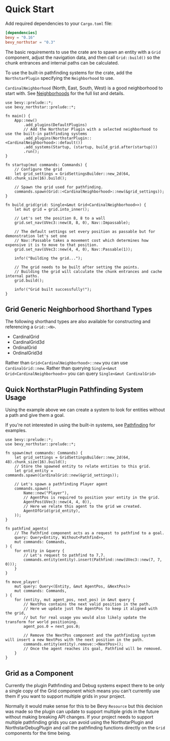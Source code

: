 # Quick Start

Add required dependencies to your `Cargo.toml` file:

```toml
[dependencies]
bevy = "0.16"
bevy_northstar = "0.3"
```

The basic requirements to use the crate are to spawn an entity with a `Grid` component, adjust the navigation data, and then call `Grid::build()` so the chunk entrances and internal paths can be calculated. 

To use the built-in pathfinding systems for the crate, add the `NorthstarPlugin` specifying the `Neighborhood` to use.

`CardinalNeighborhood` (North, East, South, West) is a good neighborhood to start with. See [Neighborhoods](./neighborhood/01_neighborhoods.md) for the full list and details.

```rust,no_run
use bevy::prelude::*;
use bevy_northstar::prelude::*;

fn main() {
    App::new()
        .add_plugins(DefaultPlugins)
        // Add the Northstar Plugin with a selected neighborhood to use the built-in pathfinding systems
        .add_plugins(NorthstarPlugin::<CardinalNeighborhood>::default())
        .add_systems(Startup, (startup, build_grid.after(startup)))
        .run();
}

fn startup(mut commands: Commands) {
    // Configure the grid
    let grid_settings = GridSettingsBuilder::new_2d(64, 48).chunk_size(16).build();

    // Spawn the grid used for pathfinding.
    commands.spawn(Grid::<CardinalNeighborhood>::new(&grid_settings));
}

fn build_grid(grid: Single<&mut Grid<CardinalNeighborhood>>) {
    let mut grid = grid.into_inner();

    // Let's set the position 8, 8 to a wall
    grid.set_nav(UVec3::new(8, 8, 0), Nav::Impassable);

    // The default settings set every position as passable but for demonstration let's set one
    // Nav::Passable takes a movement cost which determines how expensive it is to move to that position.
    grid.set_nav(UVec3::new(4, 4, 0), Nav::Passable(1));

    info!("Building the grid...");

    // The grid needs to be built after setting the points.
    // Building the grid will calculate the chunk entrances and cache internal paths.
    grid.build();

    info!("Grid built successfully!");
}
```

## Grid Generic Neighborhood Shorthand Types
The following shorthand types are also available for constructing and referencing a `Grid::<N>`.

* CardinalGrid
* CardinalGrid3d
* OrdinalGrid
* OrdinalGrid3d

Rather than `Grid<CardinalNeighborhood>::new` you can use `CardinalGrid::new`.
Rather than querying `Single<&mut Grid<CardinalNeighborhood>>` you can query `Single<&mut CardinalGrid>`

## Quick NorthstarPlugin Pathfinding System Usage
Using the example above we can create a system to look for entities without a path and give them a goal.

If you're not interested in using the built-in systems, see [Pathfinding](./pathfinding.md) for examples.

```rust,no_run
use bevy::prelude::*;
use bevy_northstar::prelude::*;

fn spawn(mut commands: Commands) {
    let grid_settings = GridSettingsBuilder::new_2d(64, 48).chunk_size(16).build();
    // Store the spawned entity to relate entities to this grid.
    let grid_entity = commands.spawn(CardinalGrid::new(&grid_settings));

    // Let's spawn a pathfinding Player agent
    commands.spawn((
        Name::new("Player"),
        // AgentPos is required to position your entity in the grid.
        AgentPos(UVec3::new(4, 4, 0)),
        // Here we relate this agent to the grid we created.
        AgentOfGrid(grid_entity),
    ));
}

fn pathfind_agents(
    // The Pathfind component acts as a request to pathfind to a goal.
    query: Query<Entity, Without<Pathfind>>,
    mut commands: Commands,
) {
    for entity in &query {
        // Let's request to pathfind to 7,7.
        commands.entity(entity).insert(Pathfind::new(UVec3::new(7, 7, 0)));
    }
}

fn move_player(
    mut query: Query<(Entity, &mut AgentPos, &NextPos)>
    mut commands: Commands,
) {
    for (entity, mut agent_pos, next_pos) in &mut query {
        // NextPos contains the next valid position in the path.
        // Here we update just the AgentPos to keep it aligned with the grid,
        // but for real usage you would also likely update the transform for world positioning.
        agent_pos.0 = next_pos.0;

        // Remove the NextPos component and the pathfinding system will insert a new NextPos with the next position in the path.
        commands.entity(entity).remove::<NextPos>();
        // Once the agent reaches its goal, Pathfind will be removed.
    }
}
```

## Grid as a Component
Currently the plugin Pathfinding and Debug systems expect there to be only a single copy of the Grid component which means you can't currently use them if you want to support multiple grids in your project. 

Normally it would make sense for this to be Bevy `Resource` but this decision was made so the plugin can update to support multiple grids in the future without making breaking API changes. If your project needs to support multiple pathfinding grids you can avoid using the NorthstarPlugin and NorthstarDebugPlugin and call the pathfinding functions directly on the `Grid` components for the time being.
